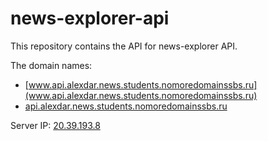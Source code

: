 # news-explorer-api

This repository contains the API for news-explorer API.

The domain names:

- [www.api.alexdar.news.students.nomoredomainssbs.ru](www.api.alexdar.news.students.nomoredomainssbs.ru)
- [api.alexdar.news.students.nomoredomainssbs.ru](api.alexdar.news.students.nomoredomainssbs.ru)

Server IP: [20.39.193.8](http://20.39.193.8)
